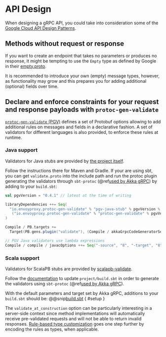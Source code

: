 # API Design

When designing a gRPC API, you could take into consideration some of the
[Google Cloud API Design Patterns](https://cloud.google.com/apis/design/design_patterns).

## Methods without request or response

If you want to create an endpoint that takes no parameters or produces no
response, it might be tempting to use the `Empty` type as defined by
Google in their [empty.proto](https://github.com/protocolbuffers/protobuf/blob/master/src/google/protobuf/empty.proto).

It is recommended to introduce your own (empty) message types, however, as
functionality may grow and this prepares you for adding additional (optional) fields
over time.

## Declare and enforce constraints for your request and response payloads with `protoc-gen-validate`

[`protoc-gen-validate` (PGV)](https://github.com/envoyproxy/protoc-gen-validate) defines
a set of Protobuf options allowing to add additional rules on messages and fields in a declarative
fashion. A set of validators for different languages is also provided, to enforce these rules at
runtime.

### Java support

Validators for Java stubs are provided by [the project itself](https://github.com/envoyproxy/protoc-gen-validate#java).

Follow the instructions there for Maven and Gradle. If your are using sbt, you can get
`validate.proto` into the include path and run the protoc plugin generating the validators
through `sbt-protoc` (@ref[used by Akka gRPC](buildtools/sbt.md#sbt-protoc-settings)) by adding
to your `build.sbt`:
```scala
val pgvVersion = "0.4.1" // latest at the time of writing

libraryDependencies ++= Seq(
  "io.envoyproxy.protoc-gen-validate" % "pgv-java-stub" % pgvVersion % "protobuf,compile",
   ("io.envoyproxy.protoc-gen-validate" % "protoc-gen-validate" % pgvVersion).asProtocPlugin,
)

Compile / PB.targets +=
  Target(PB.gens.plugin("validate"), (Compile / akkaGrpcCodeGeneratorSettings / target).value, Seq("lang=java"))

// PGV Java validators use lambda expressions
Compile / compile / javacOptions ++= Seq("-source", "8", "-target", "8"),
```

### Scala support

Validators for ScalaPB stubs are provided by [scalapb-validate](https://github.com/scalapb/scalapb-validate).

Follow the [documentation](https://scalapb.github.io/docs/validation) to update `project/build.sbt`
in order to generate the validators using `sbt-protoc` (@ref[used by Akka gRPC](buildtools/sbt.md#sbt-protoc-settings)).

With the default parameters and target set by Akka gRPC, additions to your `build.sbt` should be:
@@snip[build.sbt](/sbt-plugin/src/sbt-test/gen-scala-server/10-scalapb-validate/build.sbt) { #setup }

The `validate_at_construction` option can be particularly interesting in a server-side context
since method implementations will automatically receive pre-validated requests and will not
be able to return invalid responses. [Rule-based type customization](https://scalapb.github.io/docs/validation/#rule-based-type-customization)
goes one step further by encoding the rules as types, when applicable.
